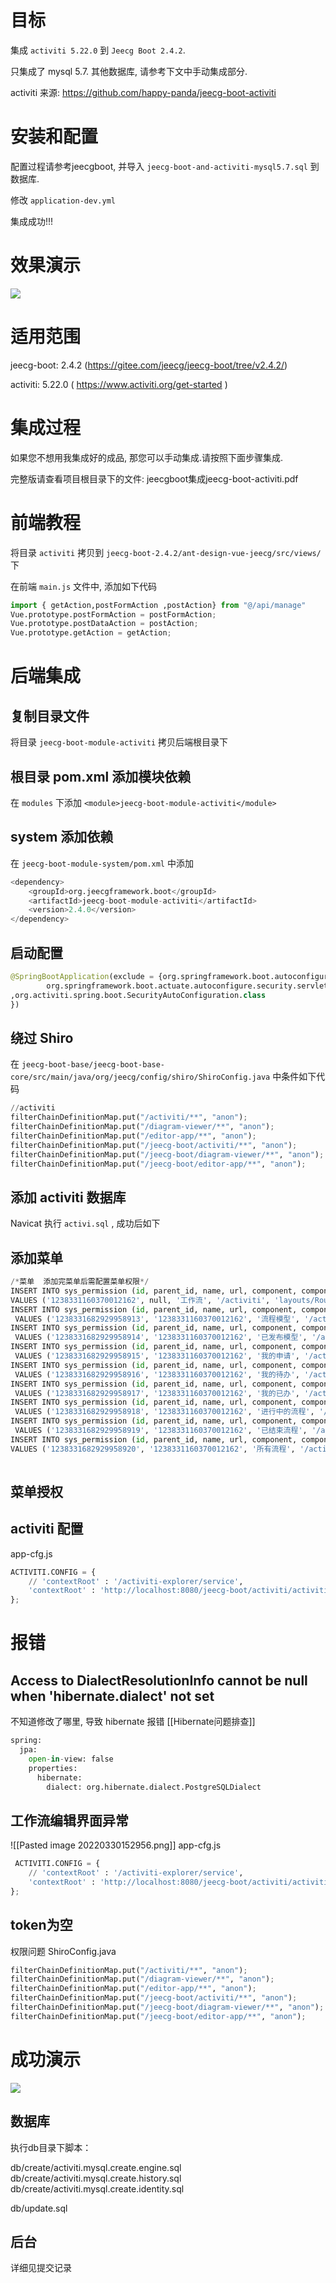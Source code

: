 # 目标
集成 `activiti 5.22.0` 到 `Jeecg Boot 2.4.2`.

只集成了 mysql 5.7. 其他数据库, 请参考下文中手动集成部分.

activiti 来源:
https://github.com/happy-panda/jeecg-boot-activiti

# 安装和配置
配置过程请参考jeecgboot, 并导入 `jeecg-boot-and-activiti-mysql5.7.sql` 到数据库.

修改 `application-dev.yml`

集成成功!!!

# 效果演示
![](static/jeecg-activiti.gif)
# 适用范围
jeecg-boot: 2.4.2 (https://gitee.com/jeecg/jeecg-boot/tree/v2.4.2/)

activiti: 5.22.0 ( https://www.activiti.org/get-started )

# 集成过程
如果您不想用我集成好的成品, 那您可以手动集成.请按照下面步骤集成.

完整版请查看项目根目录下的文件: jeecgboot集成jeecg-boot-activiti.pdf

# 前端教程
将目录 `activiti` 拷贝到 `jeecg-boot-2.4.2/ant-design-vue-jeecg/src/views/` 下

在前端 `main.js` 文件中, 添加如下代码
```python
import { getAction,postFormAction ,postAction} from "@/api/manage"
Vue.prototype.postFormAction = postFormAction;
Vue.prototype.postDataAction = postAction;
Vue.prototype.getAction = getAction; 
``` 

# 后端集成
## 复制目录文件
将目录 `jeecg-boot-module-activiti` 拷贝后端根目录下

## 根目录 pom.xml 添加模块依赖
在 `modules` 下添加 `<module>jeecg-boot-module-activiti</module>`

## system 添加依赖
在 `jeecg-boot-module-system/pom.xml` 中添加

```python
<dependency>
	<groupId>org.jeecgframework.boot</groupId>
	<artifactId>jeecg-boot-module-activiti</artifactId>
	<version>2.4.0</version>
</dependency> 
```

## 启动配置
```python
@SpringBootApplication(exclude = {org.springframework.boot.autoconfigure.security.servlet.SecurityAutoConfiguration.class,
        org.springframework.boot.actuate.autoconfigure.security.servlet.ManagementWebSecurityAutoConfiguration.class
,org.activiti.spring.boot.SecurityAutoConfiguration.class
}) 
```

## 绕过 Shiro
在 `jeecg-boot-base/jeecg-boot-base-core/src/main/java/org/jeecg/config/shiro/ShiroConfig.java` 中条件如下代码
```python
//activiti
filterChainDefinitionMap.put("/activiti/**", "anon");
filterChainDefinitionMap.put("/diagram-viewer/**", "anon");
filterChainDefinitionMap.put("/editor-app/**", "anon");
filterChainDefinitionMap.put("/jeecg-boot/activiti/**", "anon");
filterChainDefinitionMap.put("/jeecg-boot/diagram-viewer/**", "anon");
filterChainDefinitionMap.put("/jeecg-boot/editor-app/**", "anon"); 

```

## 添加 activiti 数据库
Navicat 执行 `activi.sql` , 成功后如下

## 添加菜单
```python
/*菜单  添加完菜单后需配置菜单权限*/
INSERT INTO sys_permission (id, parent_id, name, url, component, component_name, redirect, menu_type, perms, perms_type, sort_no, always_show, icon, is_route, is_leaf, keep_alive, hidden, description, create_by, create_time, update_by, update_time, del_flag, rule_flag, status, internal_or_external)
VALUES ('1238331160370012162', null, '工作流', '/activiti', 'layouts/RouteView', null, null, 0, null, '1', 1.1, 0, 'cluster', 1, 0, 0, 0, null, 'admin', '2020-03-13 13:08:50', null, null, 0, 0, '1', 0);
INSERT INTO sys_permission (id, parent_id, name, url, component, component_name, redirect, menu_type, perms, perms_type, sort_no, always_show, icon, is_route, is_leaf, keep_alive, hidden, description, create_by, create_time, update_by, update_time, del_flag, rule_flag, status, internal_or_external)
 VALUES ('1238331682929958913', '1238331160370012162', '流程模型', '/activiti/ModelList', 'activiti/ModelList', null, null, 1, null, '1', 2, 0, 'bars', 1, 1, 0, 0, null, 'admin', '2020-03-13 13:10:55', null, null, 0, 0, '1', 0);
INSERT INTO sys_permission (id, parent_id, name, url, component, component_name, redirect, menu_type, perms, perms_type, sort_no, always_show, icon, is_route, is_leaf, keep_alive, hidden, description, create_by, create_time, update_by, update_time, del_flag, rule_flag, status, internal_or_external)
 VALUES ('1238331682929958914', '1238331160370012162', '已发布模型', '/activiti/ProcessModelList', 'activiti/ProcessModelList', null, null, 1, null, '1', 3, 0, 'bars', 1, 1, 0, 0, null, 'admin', '2020-03-13 13:10:55', null, null, 0, 0, '1', 0);
INSERT INTO sys_permission (id, parent_id, name, url, component, component_name, redirect, menu_type, perms, perms_type, sort_no, always_show, icon, is_route, is_leaf, keep_alive, hidden, description, create_by, create_time, update_by, update_time, del_flag, rule_flag, status, internal_or_external)
 VALUES ('1238331682929958915', '1238331160370012162', '我的申请', '/activiti/applyList', 'activiti/applyList', null, null, 1, null, '1', 4, 0, 'bars', 1, 1, 0, 0, null, 'admin', '2020-03-13 13:10:55', null, null, 0, 0, '1', 0);
INSERT INTO sys_permission (id, parent_id, name, url, component, component_name, redirect, menu_type, perms, perms_type, sort_no, always_show, icon, is_route, is_leaf, keep_alive, hidden, description, create_by, create_time, update_by, update_time, del_flag, rule_flag, status, internal_or_external)
 VALUES ('1238331682929958916', '1238331160370012162', '我的待办', '/activiti/todoManage', 'activiti/todoManage', null, null, 1, null, '1', 5, 0, 'bars', 1, 1, 0, 0, null, 'admin', '2020-03-13 13:10:55', null, null, 0, 0, '1', 0);
INSERT INTO sys_permission (id, parent_id, name, url, component, component_name, redirect, menu_type, perms, perms_type, sort_no, always_show, icon, is_route, is_leaf, keep_alive, hidden, description, create_by, create_time, update_by, update_time, del_flag, rule_flag, status, internal_or_external)
 VALUES ('1238331682929958917', '1238331160370012162', '我的已办', '/activiti/doneManage', 'activiti/doneManage', null, null, 1, null, '1', 6, 0, 'bars', 1, 1, 0, 0, null, 'admin', '2020-03-13 13:10:55', null, null, 0, 0, '1', 0);
INSERT INTO sys_permission (id, parent_id, name, url, component, component_name, redirect, menu_type, perms, perms_type, sort_no, always_show, icon, is_route, is_leaf, keep_alive, hidden, description, create_by, create_time, update_by, update_time, del_flag, rule_flag, status, internal_or_external)
 VALUES ('1238331682929958918', '1238331160370012162', '进行中的流程', '/activiti/processInsManage', 'activiti/processInsManage', null, null, 1, null, '1', 7, 0, 'bars', 1, 1, 0, 0, null, 'admin', '2020-03-13 13:10:55', null, null, 0, 0, '1', 0);
INSERT INTO sys_permission (id, parent_id, name, url, component, component_name, redirect, menu_type, perms, perms_type, sort_no, always_show, icon, is_route, is_leaf, keep_alive, hidden, description, create_by, create_time, update_by, update_time, del_flag, rule_flag, status, internal_or_external)
 VALUES ('1238331682929958919', '1238331160370012162', '已结束流程', '/activiti/processFinishManage', 'activiti/processFinishManage', null, null, 1, null, '1', 8, 0, 'bars', 1, 1, 0, 0, null, 'admin', '2020-03-13 13:10:55', null, null, 0, 0, '1', 0);
INSERT INTO sys_permission (id, parent_id, name, url, component, component_name, redirect, menu_type, perms, perms_type, sort_no, always_show, icon, is_route, is_leaf, keep_alive, hidden, description, create_by, create_time, update_by, update_time, del_flag, rule_flag, status, internal_or_external)
VALUES ('1238331682929958920', '1238331160370012162', '所有流程', '/activiti/applyHome', 'activiti/applyHome', null, null, 1, null, '1', 1, 0, 'bars', 1, 1, 0, 0, null, 'admin', '2020-03-13 13:10:55', null, null, 0, 0, '1', 0);
 
```

## 菜单授权


## activiti 配置
app-cfg.js
```python
ACTIVITI.CONFIG = {
	// 'contextRoot' : '/activiti-explorer/service',
	'contextRoot' : 'http://localhost:8080/jeecg-boot/activiti/activitiService',
};
``` 


# 报错
## Access to DialectResolutionInfo cannot be null when 'hibernate.dialect' not set
不知道修改了哪里, 导致 hibernate 报错
[[Hibernate问题排查]]
```python
spring:
  jpa:
    open-in-view: false
    properties:
      hibernate:
        dialect: org.hibernate.dialect.PostgreSQLDialect  
```

## 工作流编辑界面异常
![[Pasted image 20220330152956.png]]
app-cfg.js
```python
 ACTIVITI.CONFIG = {
	// 'contextRoot' : '/activiti-explorer/service',
	'contextRoot' : 'http://localhost:8080/jeecg-boot/activiti/activitiService',
};
```

## token为空
权限问题
ShiroConfig.java
```python
filterChainDefinitionMap.put("/activiti/**", "anon");
filterChainDefinitionMap.put("/diagram-viewer/**", "anon");
filterChainDefinitionMap.put("/editor-app/**", "anon");
filterChainDefinitionMap.put("/jeecg-boot/activiti/**", "anon");
filterChainDefinitionMap.put("/jeecg-boot/diagram-viewer/**", "anon");
filterChainDefinitionMap.put("/jeecg-boot/editor-app/**", "anon"); 
```
# 成功演示
![](static/jeecg-activiti.gif)



## 数据库

执行db目录下脚本：

db/create/activiti.mysql.create.engine.sql
db/create/activiti.mysql.create.history.sql
db/create/activiti.mysql.create.identity.sql

db/update.sql


## 后台

详细见提交记录